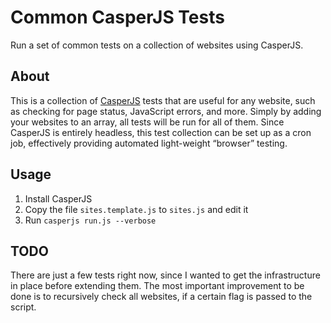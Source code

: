Common CasperJS Tests
=====================

Run a set of common tests on a collection of websites using CasperJS.

About
-----
This is a collection of [CasperJS](http://casperjs.org/) tests that are useful
for any website, such as checking for page status, JavaScript errors, and more.
Simply by adding your websites to an array, all tests will be run for all of
them. Since CasperJS is entirely headless, this test collection can be set up as
a cron job, effectively providing automated light-weight “browser” testing.

Usage
-----
1. Install CasperJS
2. Copy the file `sites.template.js` to `sites.js` and edit it
3. Run `casperjs run.js --verbose`

TODO
----
There are just a few tests right now, since I wanted to get the infrastructure
in place before extending them. The most important improvement to be done is to
recursively check all websites, if a certain flag is passed to the script.
